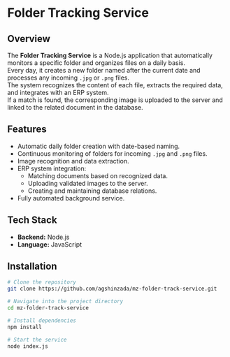 # Folder Tracking Service

## Overview
The **Folder Tracking Service** is a Node.js application that automatically monitors a specific folder and organizes files on a daily basis.  
Every day, it creates a new folder named after the current date and processes any incoming `.jpg` or `.png` files.  
The system recognizes the content of each file, extracts the required data, and integrates with an ERP system.  
If a match is found, the corresponding image is uploaded to the server and linked to the related document in the database.

## Features
- Automatic daily folder creation with date-based naming.
- Continuous monitoring of folders for incoming `.jpg` and `.png` files.
- Image recognition and data extraction.
- ERP system integration:
  - Matching documents based on recognized data.
  - Uploading validated images to the server.
  - Creating and maintaining database relations.
- Fully automated background service.

## Tech Stack
- **Backend:** Node.js  
- **Language:** JavaScript  

## Installation
```bash
# Clone the repository
git clone https://github.com/agshinzada/mz-folder-track-service.git

# Navigate into the project directory
cd mz-folder-track-service

# Install dependencies
npm install

# Start the service
node index.js

